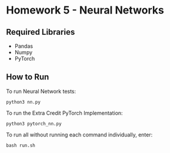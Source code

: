 # Homework 5 - Neural Networks

## Required Libraries

- Pandas
- Numpy
- PyTorch

## How to Run

To run Neural Network tests:

```
python3 nn.py
```

To run the Extra Credit PyTorch Implementation:

```
python3 pytorch_nn.py
```

To run all without running each command individually, enter:

```
bash run.sh
```